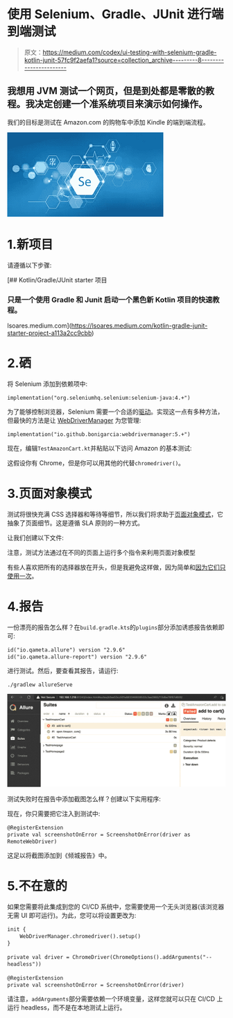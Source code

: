 # 使用 Selenium、Gradle、JUnit 进行端到端测试

> 原文：<https://medium.com/codex/ui-testing-with-selenium-gradle-kotlin-junit-57fc9f2aefa1?source=collection_archive---------8----------------------->

## 我想用 JVM 测试一个网页，但是到处都是零散的教程。我决定创建一个准系统项目来演示如何操作。

我们的目标是测试在 Amazon.com 的购物车中添加 Kindle 的端到端流程。

![](img/c9a113a1f6bfa98deb8904029c429f7e.png)

# 1.新项目

请遵循以下步骤:

[](https://lsoares.medium.com/kotlin-gradle-junit-starter-project-a113a2cc9cbb) [## Kotlin/Gradle/JUnit starter 项目

### 只是一个使用 Gradle 和 Junit 启动一个黑色新 Kotlin 项目的快速教程。

lsoares.medium.com](https://lsoares.medium.com/kotlin-gradle-junit-starter-project-a113a2cc9cbb) 

# 2.硒

将 Selenium 添加到依赖项中:

```
implementation("org.seleniumhq.selenium:selenium-java:4.+")
```

为了能够控制浏览器，Selenium 需要一个合适的[驱动](https://www.selenium.dev/documentation/webdriver/getting_started/install_drivers/)。实现这一点有多种方法，但最快的方法是让 [WebDriverManager](https://github.com/bonigarcia/webdrivermanager) 为您管理:

```
implementation("io.github.bonigarcia:webdrivermanager:5.+")
```

现在，编辑`TestAmazonCart.kt`并粘贴以下访问 Amazon 的基本测试:

这假设你有 Chrome，但是你可以用其他的代替`chromedriver()`。

# 3.页面对象模式

测试将很快充满 CSS 选择器和等待等细节，所以我们将求助于[页面对象模式](https://martinfowler.com/bliki/PageObject.html)，它抽象了页面细节。这是遵循 SLA 原则的一种方式。

让我们创建以下文件:

注意，测试方法通过在不同的页面上运行多个指令来利用页面对象模型

有些人喜欢把所有的选择器放在开头，但是我避免这样做，因为简单和[因为它们只使用一次](/codex/when-magic-numbers-are-not-magic-fcdf034295a5)。

# 4.报告

一份漂亮的报告怎么样？在`build.gradle.kts`的`plugins`部分添加诱惑报告依赖即可:

```
id("io.qameta.allure") version "2.9.6"
id("io.qameta.allure-report") version "2.9.6"
```

进行测试。然后，要查看其报告，请运行:

```
./gradlew allureServe
```

![](img/7ab858c00a3b0ef139e1a104e443a841.png)

测试失败时在报告中添加截图怎么样？创建以下实用程序:

现在，你只需要把它注入到测试中:

```
@RegisterExtension
private val screenshotOnError = ScreenshotOnError(driver as RemoteWebDriver)
```

这足以将截图添加到《倾城报告》中。

# 5.不在意的

如果您需要将此集成到您的 CI/CD 系统中，您需要使用一个无头浏览器(该浏览器无需 UI 即可运行)。为此，您可以将设置更改为:

```
init {
    WebDriverManager.chromedriver().setup()
}

private val driver = ChromeDriver(ChromeOptions().addArguments("--headless"))

@RegisterExtension
private val screenshotOnError = ScreenshotOnError(driver)
```

请注意，`addArguments`部分需要依赖一个环境变量，这样您就可以只在 CI/CD 上运行 headless，而不是在本地测试上运行。